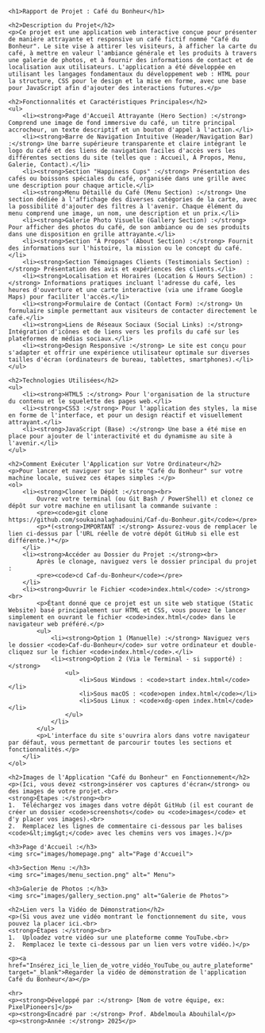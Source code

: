 <!DOCTYPE html>
<html lang="fr">
<head>
    <meta charset="UTF-8">
    <meta name="viewport" content="width=device-width, initial-scale=1.0">
    <title>Rapport de Projet : Café du Bonheur</title>
</head>
<body>

    <h1>Rapport de Projet : Café du Bonheur</h1>

    <h2>Description du Projet</h2>
    <p>Ce projet est une application web interactive conçue pour présenter de manière attrayante et responsive un café fictif nommé "Café du Bonheur". Le site vise à attirer les visiteurs, à afficher la carte du café, à mettre en valeur l'ambiance générale et les produits à travers une galerie de photos, et à fournir des informations de contact et de localisation aux utilisateurs. L'application a été développée en utilisant les langages fondamentaux du développement web : HTML pour la structure, CSS pour le design et la mise en forme, avec une base pour JavaScript afin d'ajouter des interactions futures.</p>

    <h2>Fonctionnalités et Caractéristiques Principales</h2>
    <ul>
        <li><strong>Page d'Accueil Attrayante (Hero Section) :</strong> Comprend une image de fond immersive du café, un titre principal accrocheur, un texte descriptif et un bouton d'appel à l'action.</li>
        <li><strong>Barre de Navigation Intuitive (Header/Navigation Bar) :</strong> Une barre supérieure transparente et claire intégrant le logo du café et des liens de navigation faciles d'accès vers les différentes sections du site (telles que : Accueil, À Propos, Menu, Galerie, Contact).</li>
        <li><strong>Section "Happiness Cups" :</strong> Présentation des cafés ou boissons spéciales du café, organisée dans une grille avec une description pour chaque article.</li>
        <li><strong>Menu Détaillé du Café (Menu Section) :</strong> Une section dédiée à l'affichage des diverses catégories de la carte, avec la possibilité d'ajouter des filtres à l'avenir. Chaque élément du menu comprend une image, un nom, une description et un prix.</li>
        <li><strong>Galerie Photo Visuelle (Gallery Section) :</strong> Pour afficher des photos du café, de son ambiance ou de ses produits dans une disposition en grille attrayante.</li>
        <li><strong>Section "À Propos" (About Section) :</strong> Fournit des informations sur l'histoire, la mission ou le concept du café.</li>
        <li><strong>Section Témoignages Clients (Testimonials Section) :</strong> Présentation des avis et expériences des clients.</li>
        <li><strong>Localisation et Horaires (Location & Hours Section) :</strong> Informations pratiques incluant l'adresse du café, les heures d'ouverture et une carte interactive (via une iframe Google Maps) pour faciliter l'accès.</li>
        <li><strong>Formulaire de Contact (Contact Form) :</strong> Un formulaire simple permettant aux visiteurs de contacter directement le café.</li>
        <li><strong>Liens de Réseaux Sociaux (Social Links) :</strong> Intégration d'icônes et de liens vers les profils du café sur les plateformes de médias sociaux.</li>
        <li><strong>Design Responsive :</strong> Le site est conçu pour s'adapter et offrir une expérience utilisateur optimale sur diverses tailles d'écran (ordinateurs de bureau, tablettes, smartphones).</li>
    </ul>

    <h2>Technologies Utilisées</h2>
    <ul>
        <li><strong>HTML5 :</strong> Pour l'organisation de la structure du contenu et le squelette des pages web.</li>
        <li><strong>CSS3 :</strong> Pour l'application des styles, la mise en forme de l'interface, et pour un design réactif et visuellement attrayant.</li>
        <li><strong>JavaScript (Base) :</strong> Une base a été mise en place pour ajouter de l'interactivité et du dynamisme au site à l'avenir.</li>
    </ul>

    <h2>Comment Exécuter l'Application sur Votre Ordinateur</h2>
    <p>Pour lancer et naviguer sur le site "Café du Bonheur" sur votre machine locale, suivez ces étapes simples :</p>
    <ol>
        <li><strong>Cloner le Dépôt :</strong><br>
            Ouvrez votre terminal (ou Git Bash / PowerShell) et clonez ce dépôt sur votre machine en utilisant la commande suivante :
            <pre><code>git clone https://github.com/soukainalaghadouini/Caf-du-Bonheur.git</code></pre>
            <p>*(<strong>IMPORTANT :</strong> Assurez-vous de remplacer le lien ci-dessus par l'URL réelle de votre dépôt GitHub si elle est différente.)*</p>
        </li>
        <li><strong>Accéder au Dossier du Projet :</strong><br>
            Après le clonage, naviguez vers le dossier principal du projet :
            <pre><code>cd Caf-du-Bonheur</code></pre>
        </li>
        <li><strong>Ouvrir le Fichier <code>index.html</code> :</strong><br>
            <p>Étant donné que ce projet est un site web statique (Static Website) basé principalement sur HTML et CSS, vous pouvez le lancer simplement en ouvrant le fichier <code>index.html</code> dans le navigateur web préféré.</p>
            <ul>
                <li><strong>Option 1 (Manuelle) :</strong> Naviguez vers le dossier <code>Caf-du-Bonheur</code> sur votre ordinateur et double-cliquez sur le fichier <code>index.html</code>.</li>
                <li><strong>Option 2 (Via le Terminal - si supporté) :</strong>
                    <ul>
                        <li>Sous Windows : <code>start index.html</code></li>
                        <li>Sous macOS : <code>open index.html</code></li>
                        <li>Sous Linux : <code>xdg-open index.html</code></li>
                    </ul>
                </li>
            </ul>
            <p>L'interface du site s'ouvrira alors dans votre navigateur par défaut, vous permettant de parcourir toutes les sections et fonctionnalités.</p>
        </li>
    </ol>

    <h2>Images de l'Application "Café du Bonheur" en Fonctionnement</h2>
    <p>(Ici, vous devez <strong>insérer vos captures d'écran</strong> ou des images de votre projet.<br>
    <strong>Étapes :</strong><br>
    1.  Téléchargez vos images dans votre dépôt GitHub (il est courant de créer un dossier <code>screenshots</code> ou <code>images</code> et d'y placer vos images).<br>
    2.  Remplacez les lignes de commentaire ci-dessous par les balises <code>&lt;img&gt;</code> avec les chemins vers vos images.)</p>

    <h3>Page d'Accueil :</h3>
    <img src="images/homepage.png" alt="Page d'Accueil">

    <h3>Section Menu :</h3>
    <img src="images/menu_section.png" alt=" Menu">

    <h3>Galerie de Photos :</h3>
    <img src="images/gallery_section.png" alt="Galerie de Photos">
    
    <h2>Lien vers la Vidéo de Démonstration</h2>
    <p>(Si vous avez une vidéo montrant le fonctionnement du site, vous pouvez la placer ici.<br>
    <strong>Étapes :</strong><br>
    1.  Uploadez votre vidéo sur une plateforme comme YouTube.<br>
    2.  Remplacez le texte ci-dessous par un lien vers votre vidéo.)</p>

    <p><a href="Insérez_ici_le_lien_de_votre_vidéo_YouTube_ou_autre_plateforme" target="_blank">Regarder la vidéo de démonstration de l'application Café du Bonheur</a></p>

    <hr>
    <p><strong>Développé par :</strong> [Nom de votre équipe, ex: PixelPioneers]</p>
    <p><strong>Encadré par :</strong> Prof. Abdelmoula Abouhilal</p>
    <p><strong>Année :</strong> 2025</p>

</body>
</html>
